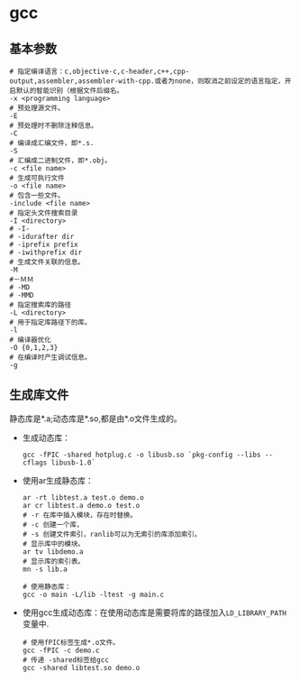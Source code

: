 # gcc

## 基本参数

```shell
# 指定编译语言：c,objective-c,c-header,c++,cpp-output,assembler,assembler-with-cpp.或者为none，则取消之前设定的语言指定，开启默认的智能识别（根据文件后缀名。
-x <programming language>
# 预处理源文件。
-E
# 预处理时不删除注释信息。
-C
# 编译成汇编文件，即*.s.
-S
# 汇编成二进制文件，即*.obj。
-c <file name>
# 生成可执行文件
-o <file name>
# 包含一些文件。
-include <file name>
# 指定头文件搜索目录
-I <directory>
# -I-
# -idurafter dir
# -iprefix prefix
# -iwithprefix dir
# 生成文件关联的信息。
-M
#－ＭＭ
# -MD
# -MMD
# 指定搜索库的路径
-L <directory>
# 用于指定库路径下的库。
-l
# 编译器优化
-O {0,1,2,3}
# 在编译时产生调试信息。
-g
```

## 生成库文件

静态库是*.a;动态库是*.so,都是由*.o文件生成的。

* 生成动态库：

  ```shell
  gcc -fPIC -shared hotplug.c -o libusb.so `pkg-config --libs --cflags libusb-1.0`
  ```
* 使用ar生成静态库：

  ```shell
  ar -rt libtest.a test.o demo.o
  ar cr libtest.a demo.o test.o
  # -r 在库中插入模块，存在时替换。
  # -c 创建一个库，
  # -s 创建文件索引，ranlib可以为无索引的库添加索引。
  # 显示库中的模块。
  ar tv libdemo.a
  # 显示库的索引表。
  mn -s lib.a

  # 使用静态库：
  gcc -o main -L/lib -ltest -g main.c
  ```

* 使用gcc生成动态库：在使用动态库是需要将库的路径加入`LD_LIBRARY_PATH`变量中.

  ```shell
  # 使用fPIC标签生成*.o文件。
  gcc -fPIC -c demo.c
  # 传递 -shared标签给gcc
  gcc -shared libtest.so demo.o
  ```
